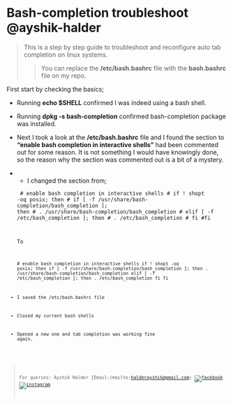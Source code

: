 # Bash-completion troubleshoot @ayshik-halder

> This is a step by step guide to troubleshoot and reconfigure auto tab completion on linux systems.
   >>You can replace the  **/etc/bash.bashrc**  file with the **bash.bashrc** file on my repo. 


First start by checking the basics;

-   Running  **echo $SHELL**  confirmed I was indeed using a bash shell.
 - Running **dpkg -s bash-completion** confirmed bash-completion package was installed.
 - Next I took a look at the **/etc/bash.bashrc** file and I found the section to **“enable bash completion in interactive shells”** had been commented out for some reason. It is not something I would have knowingly done, so the reason why the section was commented out is a bit of a mystery.
 - -   I changed the section from;

	<code>  # enable bash completion in interactive shells
	    # if ! shopt -oq posix; then
	    #  if [ -f /usr/share/bash-completion/bash_completion ]; then
	    #  . /usr/share/bash-completion/bash_completion
	    #  elif [ -f /etc/bash_completion ]; then
	    #    . /etc/bash_completion
	    #  fi
	    #fi
	    
    To

	<code># enable bash completion in interactive shells
if ! shopt -oq posix; then
  if [ -f /usr/share/bash-completion/bash_completion ]; then
    . /usr/share/bash-completion/bash_completion
  elif [ -f /etc/bash_completion ]; then
    . /etc/bash_completion
  fi
fi

-   I saved the /etc/bash.bashrc file
-   Closed my current bash shells
-   Opened a new one and tab completion was working fine again.

> For queries:
Ayshik Halder
[Email:(mailto:halderayshik@gmail.com)
[![facebook](https://cdn1.designhill.com/assets/dh/images/email-signature/social_media/facebook.png)](https://www.facebook.com/ayshik.godshadow)[![instagram](https://cdn1.designhill.com/assets/dh/images/email-signature/social_media/instagram.png)](https://www.instagram.com/ayshik2k)

[  
](https://www.designhill.com/email-signature-generator)




